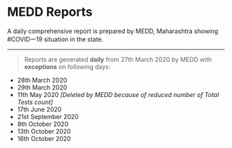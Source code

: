 # MEDD Reports

A daily comprehensive report is prepared by MEDD, Maharashtra showing #COVIDー19 situation in the state.

---

>Reports are generated **daily** from 27th March 2020 by MEDD with **exceptions** on following days:
- 28th March 2020<br>
- 29th March 2020<br>
- 11th May 2020 *[Deleted by MEDD because of reduced number of Total Tests count]*<br>
- 17th June 2020
- 21st September 2020
- 8th October 2020
- 13th October 2020
- 16th October 2020
